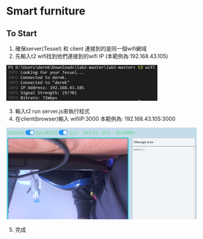 # Smart furniture

## To Start
1. 確保server(Tessel) 和 client 連接到的是同一個wifi網域
2. 先輸入t2 wifi找到他們連接到的wifi IP (本範例為:192.168.43.105)

<p align="left" left="50">
  <img src="public/readme.jpg" width="400"/>
</p>

3. 輸入t2 run server.js來執行程式
4. 在client(browser)輸入 wifiIP:3000 本範例為: 192.168.43.105:3000

<p align="left" left="50">
  <img src="public/readme2.jpg" width="800"/>
</p>

5. 完成
